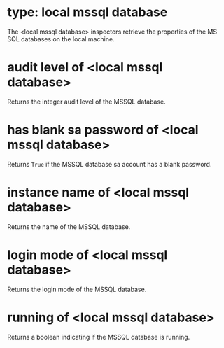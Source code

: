 # type: local mssql database

The &lt;local mssql database&gt; inspectors retrieve the properties of the MS SQL databases on the local machine.

# audit level of &lt;local mssql database&gt;

Returns the integer audit level of the MSSQL database.

# has blank sa password of &lt;local mssql database&gt;

Returns `True` if the MSSQL database sa account has a blank password.

# instance name of &lt;local mssql database&gt;

Returns the name of the MSSQL database.

# login mode of &lt;local mssql database&gt;

Returns the login mode of the MSSQL database.

# running of &lt;local mssql database&gt;

Returns a boolean indicating if the MSSQL database is running.
